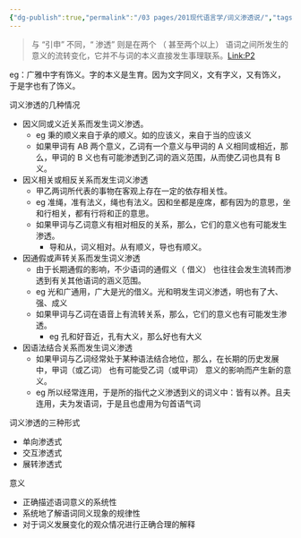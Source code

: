 ```yaml
---
{"dg-publish":true,"permalink":"/03 pages/201现代语言学/词义渗透说/","tags":["语言学"],"created":"2024-11-30T21:03:03.920+08:00","updated":"2025-03-02T18:57:23.354+08:00"}
---
```


>与 “引申” 不同，“ 渗透” 则是在两个 （ 甚至两个以上） 语词之间所发生的意义的流转变化，它并不与词的本义直接发生事理联系。[Link:P2](zotero://open-pdf/library/items/Z4NK5E96?page=2&annotation=MRWK3WHN)

eg：广雅中字有饰义。字的本义是生育。因为文字同义，文有字义，又有饰义，于是字也有了饰义。

词义渗透的几种情况
- 因义同或义近关系而发生词义渗透。
	- eg 秉的顺义来自于承的顺义。如的应该义，来自于当的应该义
	- 如果甲词有 AB 两个意义，乙词有一个意义与甲词的 A 义相同或相近，那么，甲词的 B 义也有可能渗透到乙词的涵义范围，从而使乙词也具有 B 义。
-  因义相关或相反关系而发生词义渗透
	- 甲乙两词所代表的事物在客观上存在一定的依存相关性。 
	- eg 准绳，准有法义，绳也有法义。因和坐都是座席，都有因为的意思，坐和行相关，都有行将和正的意思。
	- 如果甲词与乙词意义有相对相反的关系，那么，它们的意义也有可能发生渗透。
		- 导和从，词义相对。从有顺义，导也有顺义。
- 因通假或声转关系而发生词义渗透
	- 由于长期通假的影响，不少语词的通假义（ 借义） 也往往会发生流转而渗透到有关其他语词的涵义范围。
	- eg 光和广通用，广大是光的借义。光和明发生词义渗透，明也有了大、强、成义
	- 如果甲词与乙词在语音上有流转关系，那么，它们的意义也有可能发生渗透。
		- eg 孔和好音近，孔有大义，那么好也有大义
- 因语法结合关系而发生词义渗透
	- 如果甲词与乙词经常处于某种语法结合地位，那么，在长期的历史发展中，甲词（或乙词） 也有可能受乙词（或甲词） 意义的影响而产生新的意义。
	- eg 所以经常连用，于是所的指代之义渗透到义的词义中：皆有以养。且夫连用，夫为发语词，于是且也虚用为句首语气词

词义渗透的三种形式
- 单向渗透式
- 交互渗透式
- 展转渗透式

意义
- 正确描述语词意义的系统性
- 系统地了解语词同义现象的规律性
- 对于词义发展变化的观众情况进行正确合理的解释